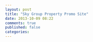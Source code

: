 ```yaml
---
layout: post
title: "Sky Group Property Promo Site"
date: 2013-10-09 08:22
comments: true
published: false
categories: 
---
```

